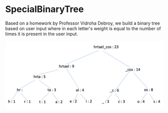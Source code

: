 # SpecialBinaryTree
Based on a homework by Professor Vidroha Debroy, we build a binary tree based on user input where in each letter's weight is equal to the number of times it is present in the user input. 

![Alt text](https://github.com/RitikaShrivastava/SpecialBinaryTree/blob/master/Screen%20Shot%202018-01-01%20at%204.54.41%20PM.png?raw=true "Binary Tree")

